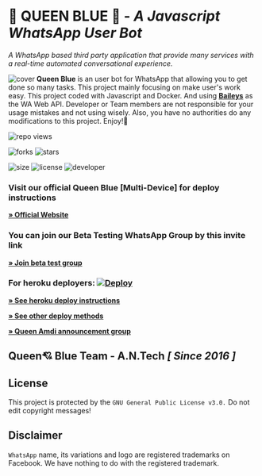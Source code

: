 # **💙 QUEEN BLUE 💙** - _A Javascript WhatsApp User Bot_
*A WhatsApp based third party application that provide many services with a real-time automated conversational experience.*

![cover](https://github.com/technical-naveed/King-MD/blob/c23acbff2173e6872922cde763664f9c3afab208/IMG_20230430_122129.jpg) 
**Queen Blue** is an user bot for WhatsApp that allowing you to get done so many tasks. This project mainly focusing on make user's work easy. This project coded with Javascript and Docker. And using **[Baileys](https://github.com/adiwajshing/Baileys)** as the WA Web API. Developer or Team members are not responsible for your usage mistakes and not using wisely. Also, you have no authorities do any modifications to this project. Enjoy!🎈

![repo views](https://hits.seeyoufarm.com/api/count/incr/badge.svg?url=https%3A%2F%2Fgithub.com%2Ftechnical-naveed%2FQueenBlue&count_bg=%2379C83D&title_bg=%23555555&icon=gitpod.svg&icon_color=%23E7E7E7&title=Views&edge_flat=false)



![forks](https://img.shields.io/github/forks/technical-naveed/QueenBlue?label=Forks&style=social)
![stars](https://img.shields.io/github/stars/technical-naveed/QueenBlue?style=social)

![size](https://img.shields.io/github/repo-size/technical-naveed/QueenBlue?color=purple&label=Repo%20Size&style=plastic)
![license](https://img.shields.io/github/license/technical-naveed/QueenBlue?color=purple&label=License&style=plastic)
![developer](https://img.shields.io/static/v1?label=Author&message=technical%20naveed&color=purple&style=plastic)

### Visit our official Queen Blue [Multi-Device] for deploy instructions

**[» Official Website](https://QueenBlue.com)**

### You can join our Beta Testing WhatsApp Group by this invite link

**[» Join beta test group](https://chat.whatsapp.com/Kk9FcrtGYzX1xzky4b1aCJ)**

### For heroku deployers: [![Deploy](https://www.herokucdn.com/deploy/button.svg)](https://heroku.com/deploy)

**[» See heroku deploy instructions](https://amdaniwasa.com/#install)**

**[» See other deploy methods](https://amdaniwasa.com/#install)**

**[» Queen Amdi announcement group](https://chat.whatsapp.com/InYoHlt2aC3Rie3l8ulR)**

##  Queen💘 Blue Team - A.N.Tech *[ Since 2016 ]*

 

## License
This project is protected by the `GNU General Public License v3.0.`
Do not edit copyright messages!

## Disclaimer
`WhatsApp` name, its variations and logo are registered trademarks on Facebook. We have nothing to do with the registered trademark.

